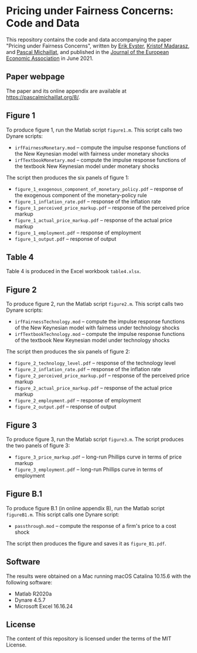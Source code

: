 # Pricing under Fairness Concerns: Code and Data

This repository contains the code and data accompanying the paper "Pricing under Fairness Concerns", written by [Erik Eyster](https://econ.ucsb.edu/people/faculty/erik-eyster), [Kristof Madarasz](https://www.lse.ac.uk/management/people/academic-staff/kmadarasz), and [Pascal Michaillat](https://pascalmichaillat.org), and published in the [Journal of the European Economic Association](https://doi.org/10.1093/jeea/jvaa041) in June 2021. 

## Paper webpage

The paper and its online appendix are available at https://pascalmichaillat.org/8/.

## Figure 1

To produce figure 1, run the Matlab script `figure1.m`. This script calls two Dynare scripts:

* `irfFairnessMonetary.mod` – compute the impulse response functions of the New Keynesian model with fairness under monetary shocks
* `irfTextbookMonetary.mod` – compute the impulse response functions of the textbook New Keynesian model under monetary shocks

The script then produces the six panels of figure 1:

* `figure_1_exogenous_component_of_monetary_policy.pdf` – response of the exogenous component of the monetary-policy rule
* `figure_1_inflation_rate.pdf` – response of the inflation rate
* `figure_1_perceived_price_markup.pdf` – response of the perceived price markup
* `figure_1_actual_price_markup.pdf` – response of the actual price markup
* `figure_1_employment.pdf` – response of employment
* `figure_1_output.pdf` – response of output

## Table 4

Table 4 is produced in the Excel workbook `table4.xlsx`.

## Figure 2

To produce figure 2, run the Matlab script `figure2.m`. This script calls two Dynare scripts:

* `irfFairnessTechnology.mod` – compute the impulse response functions of the New Keynesian model with fairness under technology shocks
* `irfTextbookTechnology.mod` – compute the impulse response functions of the textbook New Keynesian model under technology shocks

The script then produces the six panels of figure 2:

* `figure_2_technology_level.pdf` – response of the technology level
* `figure_2_inflation_rate.pdf` – response of the inflation rate
* `figure_2_perceived_price_markup.pdf` – response of the perceived price markup
* `figure_2_actual_price_markup.pdf` – response of the actual price markup
* `figure_2_employment.pdf` – response of employment
* `figure_2_output.pdf` – response of output

## Figure 3

To produce figure 3, run the Matlab script `figure3.m`. The script produces the two panels of figure 3:

* `figure_3_price_markup.pdf` – long-run Phillips curve in terms of price markup
* `figure_3_employment.pdf` – long-run Phillips curve in terms of employment

## Figure B.1

To produce figure B.1 (in online appendix B), run the Matlab script `figureB1.m`. This script calls one Dynare script:

* `passthrough.mod` – compute the response of a firm's price to a cost shock

The script then produces the figure and saves it as `figure_B1.pdf`.

## Software

The results were obtained on a Mac running macOS Catalina 10.15.6 with the following software:

* Matlab R2020a
* Dynare 4.5.7
* Microsoft Excel 16.16.24

## License

The content of this repository is licensed under the terms of the MIT License.
